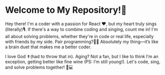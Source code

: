 # Welcome to My Repository!🎉

Hey there! I'm a coder with a passion for React ❤️, but my heart truly sings (literally)🎙️. If there's a way to combine coding and singing, count me in! I'm all about solving problems, whether they're in code or real life, especially with friends by my side. Pair programming?👯‍♂️ Absolutely my thing—it’s like a brain duet that makes me a better coder.

I love God ✝(had to throw that in). Aging? Not a fan, but I like to think I’m an exception, getting better like fine wine (PS: I’m still young!). Let's code, sing, and solve problems together! 🎤💻


